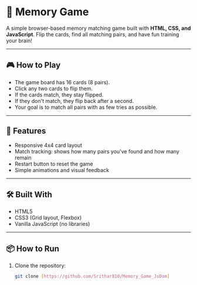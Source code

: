 # 🧠 Memory Game

A simple browser-based memory matching game built with **HTML, CSS, and JavaScript**. Flip the cards, find all matching pairs, and have fun training your brain!

---

## 🎮 How to Play

- The game board has 16 cards (8 pairs).
- Click any two cards to flip them.
- If the cards match, they stay flipped.
- If they don't match, they flip back after a second.
- Your goal is to match all pairs with as few tries as possible.

---

## 🚀 Features

- Responsive 4x4 card layout
- Match tracking: shows how many pairs you've found and how many remain
- Restart button to reset the game
- Simple animations and visual feedback

---

## 🛠️ Built With

- HTML5
- CSS3 (Grid layout, Flexbox)
- Vanilla JavaScript (no libraries)

---

## 📦 How to Run

1. Clone the repository:
   ```bash
   git clone [https://github.com/Srithar810/Memory_Game_JsDom]
